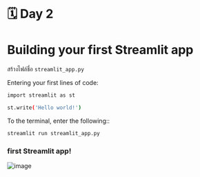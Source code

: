# 🗓️ Day 2

# Building your first Streamlit app

สร้างไฟล์ชื่อ `streamlit_app.py`

Entering your first lines of code:
```sh
import streamlit as st

st.write('Hello world!')
```

To the terminal, enter the following::
```sh
streamlit run streamlit_app.py
```

### first Streamlit app!
![image](https://user-images.githubusercontent.com/80860852/164520565-9cdabc7c-4be0-4000-beb0-5f84b61d77d2.png)
